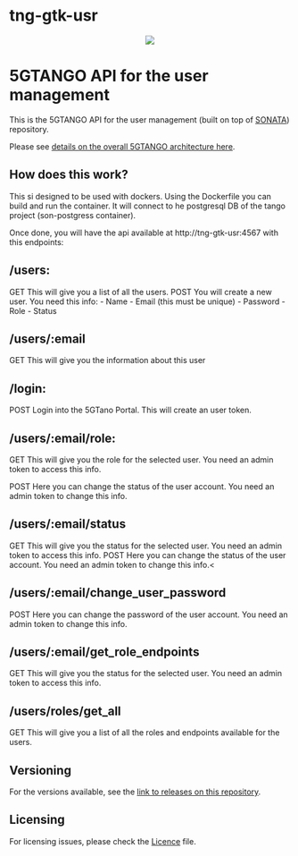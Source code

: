 # tng-gtk-usr
<p align="center"><img src="https://github.com/sonata-nfv/tng-api-gtw/wiki/images/sonata-5gtango-logo-500px.png" /></p>

# 5GTANGO API for the user management
This is the 5GTANGO API for the user management (built on top of [SONATA](https://github.com/sonata-nfv)) repository.

Please see [details on the overall 5GTANGO architecture here](https://5gtango.eu/project-outcomes/deliverables/2-uncategorised/31-d2-2-architecture-design.html). 

## How does this work?

This si designed to be used with dockers. Using the Dockerfile you can build and run the container. It will connect to he postgresql DB of the tango project (son-postgress container).

Once done, you will have the api available at http://tng-gtk-usr:4567 with this endpoints:

## /users: 
GET
	This will give you a list of all the users.
POST
	You will create a new user. You need this info:
		- Name
		- Email (this must be unique)
		- Password
		- Role
		- Status

## /users/:email
GET
	This will give you the information about this user

## /login: 
POST
	Login into the 5GTano Portal. This will create an user token.

## /users/:email/role: 
GET
	This will give you the role for the selected user. You need an admin token to access this info.

POST
	Here you can change the status of the user account. You need an admin token to change this info.

## /users/:email/status
GET
	This will give you the status for the selected user. You need an admin token to access this info.
POST 
       Here you can change the status of the user account. You need an admin token to change this info.<

## /users/:email/change_user_password
POST 
       Here you can change the password of the user account. You need an admin token to change this info.

## /users/:email/get_role_endpoints
GET
	This will give you the status for the selected user. You need an admin token to access this info.

## /users/roles/get_all
GET
	This will give you a list of all the roles and endpoints available for the users.




## Versioning

For the versions available, see the [link to releases on this repository](/releases).

## Licensing

For licensing issues, please check the [Licence](https://github.com/sonata-nfv/tng-gtk-usr/blob/master/LICENSE) file.

